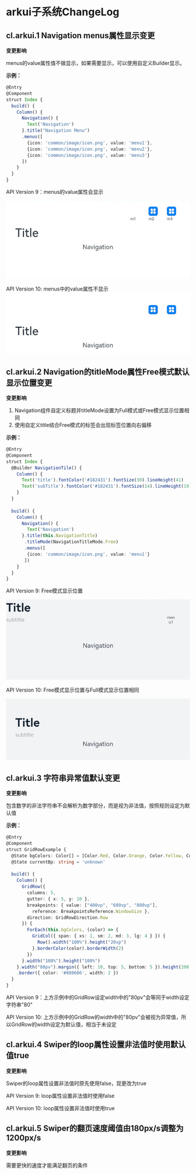# arkui子系统ChangeLog

## cl.arkui.1 Navigation menus属性显示变更

**变更影响**

menus的value属性值不做显示，如果需要显示，可以使用自定义Builder显示。

**示例：**
```ts
@Entry
@Component
struct Index {
  build() {
    Column() {
      Navigation() {
        Text('Navigation')
      }.title("Navigation Menu")
      .menus([
        {icon: 'common/image/icon.png', value: 'menu1'},
        {icon: 'common/image/icon.png', value: 'menu2'},
        {icon: 'common/image/icon.png', value: 'menu3'}
      ])
    }
  }
}
```
API Version 9：menus的value属性会显示

![Navigation](figures/navigation_menu_api9.png)

API Version 10: menus中的value属性不显示
![Navigation](figures/navigation_menu_api10.png)

## cl.arkui.2 Navigation的titleMode属性Free模式默认显示位置变更

**变更影响**
1. Navigation组件自定义标题并titleMode设置为Full模式或Free模式显示位置相同
2. 使用自定义title结合Free模式的标签会出现标签位置向右偏移

**示例：**
```ts
@Entry
@Component
struct Index {
  @Builder NavigationTile() {
    Column() {
      Text('title').fontColor('#182431').fontSize(30).lineHeight(41)
      Text('subTitle').fontColor('#182431').fontSize(14).lineHeight(19).margin(top:2, bottom: 20)
    }
  }

  build() {
    Column() {
      Navigation() {
        Text('Navigation')
      }.title(this.NavigationTitle)
       .titleMode(NavigationTitleMode.Free)
       .menus([
        {icon: 'common/image/icon.png', value: 'menu1'}
       ])
    }
  }
}
```

API Version 9: Free模式显示位置

![Navigation](figures/navigation_title_mode_free_sdk9.png)

API Version 10: Free模式显示位置与Full模式显示位置相同

![Navigation](figures/navigation_title_mode_free_sdk10.png)

## cl.arkui.3 字符串异常值默认变更

**变更影响**

包含数字的非法字符串不会解析为数字部分，而是视为非法值，按照规则设定为默认值

**示例：**
```ts
@Entry
@Component
struct GridRowExample {
  @State bgColors: Color[] = [Color.Red, Color.Orange, Color.Yellow, Color.Green, Color.Pink, Color.Grey, Color.Blue, Color.Brown]
  @State currentBp: string = 'unknown'

  build() {
    Column() {
      GridRow({
        columns: 5,
        gutter: { x: 5, y: 10 },
        breakpoints: { value: ["400vp", "600vp", "800vp"],
          reference: BreakpointsReference.WindowSize },
        direction: GridRowDirection.Row
      }) {
        ForEach(this.bgColors, (color) => {
          GridCol({ span: { xs: 1, sm: 2, md: 3, lg: 4 } }) {
            Row().width("100%").height("20vp")
          }.borderColor(color).borderWidth(2)
        })
      }.width("100%").height("100%")
    }.width("80pv").margin({ left: 10, top: 5, bottom: 5 }).height(200)
    .border({ color: '#880606', width: 2 })
  }
}
```

API Version 9：上方示例中的GridRow设定width中的"80pv"会等同于width设定字符串"80"

API Version 10: 上方示例中的GridRow的width中的"80pv"会被视为异常值，所以GridRow的width设定为默认值，相当于未设定

## cl.arkui.4 Swiper的loop属性设置非法值时使用默认值true

**变更影响**

Swiper的loop属性设置非法值时原先使用false，现更改为true

API Version 9: loop属性设置非法值时使用false

API Version 10: loop属性设置非法值时使用true

## cl.arkui.5 Swiper的翻页速度阈值由180px/s调整为1200px/s

**变更影响**

需要更快的速度才能满足翻页的条件